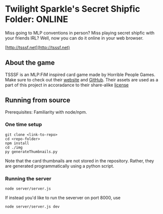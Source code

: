 Twilight Sparkle's Secret Shipfic Folder: ONLINE
=======================================

Miss going to MLP conventions in person? Miss playing secret shipfic with
your friends IRL? Well, now you can do it online in your web browser.

[http://tsssf.net](http://tsssf.net)

About the game
-----------------
TSSSF is an MLP:FiM inspired card game made by Horrible People Games. 
Make sure to check out their [website](http://www.secretshipfic.com) and
[GitHub](https://github.com/HorriblePeople). Their assets are used as a part of
this project in accoradance to their share-alike [license](https://github.com/HorriblePeople/Core-Deck/blob/master/License.txt)


Running from source
-------------------------

Prerequisites: Familiarity with node/npm.

###  One time setup

	git clone <link-to-repo>
	cd <repo-folder>
	npm install 
	cd ./img
	py generateThumbnails.py

Note that the card thumbnails are not stored in the repository. Rather, 
they are generated programmatically using a python script.

### Running the server

	node server/server.js

If instead you'd like to run the severver on port 8000, use

	node server/server.js dev

